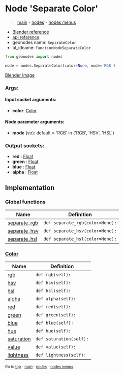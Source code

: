# Node 'Separate Color'

> [main](../structure.md) - [nodes](nodes.md) - [nodes menus](nodes_menus.md)

- [Blender reference](https://docs.blender.org/manual/en/latest/modeling/geometry_nodes/color/separate_color.html)
- [api reference](https://docs.blender.org/api/current/bpy.types.FunctionNodeSeparateColor.html)
- geonodes name: `SeparateColor`
- bl_idname: `FunctionNodeSeparateColor`

```python
from geonodes import nodes

node = nodes.SeparateColor(color=None, mode='RGB')
```

[Blender Image](self.node_image_ref)

### Args:

#### Input socket arguments:

- **color**: [Color](Color.md)

#### Node parameter arguments:

- **mode** (str): default = 'RGB' in ('RGB', 'HSV', 'HSL')

### Output sockets:

- **red** : [Float](Float.md)
- **green** : [Float](Float.md)
- **blue** : [Float](Float.md)
- **alpha** : [Float](Float.md)

## Implementation

### Global functions

| Name | Definition |
|------|------------|
 | [separate_rgb](A.md#separate_rgb) | `def separate_rgb(color=None):` |
 | [separate_hsv](A.md#separate_hsv) | `def separate_hsv(color=None):` |
 | [separate_hsl](A.md#separate_hsl) | `def separate_hsl(color=None):` |

### [Color](Color.md)

| Name | Definition |
|------|------------|
 | [rgb](Color.md#rgb-property) | `def rgb(self):` |
 | [hsv](Color.md#hsv-property) | `def hsv(self):` |
 | [hsl](Color.md#hsl-property) | `def hsl(self):` |
 | [alpha](Color.md#alpha-property) | `def alpha(self):` |
 | [red](Color.md#red-property) | `def red(self):` |
 | [green](Color.md#green-property) | `def green(self):` |
 | [blue](Color.md#blue-property) | `def blue(self):` |
 | [hue](Color.md#hue-property) | `def hue(self):` |
 | [saturation](Color.md#saturation-property) | `def saturation(self):` |
 | [value](Color.md#value-property) | `def value(self):` |
 | [lightness](Color.md#lightness-property) | `def lightness(self):` |

<sub>Go to [top](#node-Separate-Color) - [main](../structure.md) - [nodes](nodes.md) - [nodes menus](nodes_menus.md)</sub>

